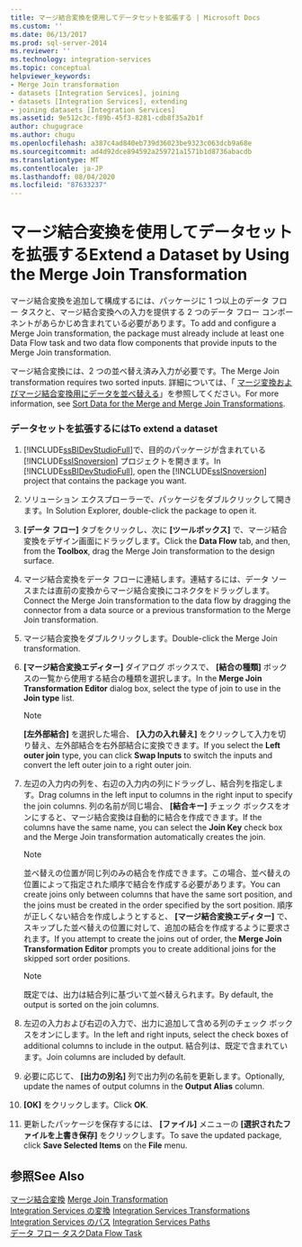 ```yaml
---
title: マージ結合変換を使用してデータセットを拡張する | Microsoft Docs
ms.custom: ''
ms.date: 06/13/2017
ms.prod: sql-server-2014
ms.reviewer: ''
ms.technology: integration-services
ms.topic: conceptual
helpviewer_keywords:
- Merge Join transformation
- datasets [Integration Services], joining
- datasets [Integration Services], extending
- joining datasets [Integration Services]
ms.assetid: 9e512c3c-f89b-45f3-8281-cdb8f35a2b1f
author: chugugrace
ms.author: chugu
ms.openlocfilehash: a387c4ad840eb739d36023be9323c063dcb9a68e
ms.sourcegitcommit: ad4d92dce894592a259721a1571b1d8736abacdb
ms.translationtype: MT
ms.contentlocale: ja-JP
ms.lasthandoff: 08/04/2020
ms.locfileid: "87633237"
---
```

# <a name="extend-a-dataset-by-using-the-merge-join-transformation"></a><span data-ttu-id="7c4f0-102">マージ結合変換を使用してデータセットを拡張する</span><span class="sxs-lookup"><span data-stu-id="7c4f0-102">Extend a Dataset by Using the Merge Join Transformation</span></span>
  <span data-ttu-id="7c4f0-103">マージ結合変換を追加して構成するには、パッケージに 1 つ以上のデータ フロー タスクと、マージ結合変換への入力を提供する 2 つのデータ フロー コンポーネントがあらかじめ含まれている必要があります。</span><span class="sxs-lookup"><span data-stu-id="7c4f0-103">To add and configure a Merge Join transformation, the package must already include at least one Data Flow task and two data flow components that provide inputs to the Merge Join transformation.</span></span>  
  
 <span data-ttu-id="7c4f0-104">マージ結合変換には、2 つの並べ替え済み入力が必要です。</span><span class="sxs-lookup"><span data-stu-id="7c4f0-104">The Merge Join transformation requires two sorted inputs.</span></span> <span data-ttu-id="7c4f0-105">詳細については、「 [マージ変換およびマージ結合変換用にデータを並べ替える](sort-data-for-the-merge-and-merge-join-transformations.md)」を参照してください。</span><span class="sxs-lookup"><span data-stu-id="7c4f0-105">For more information, see [Sort Data for the Merge and Merge Join Transformations](sort-data-for-the-merge-and-merge-join-transformations.md).</span></span>  
  
### <a name="to-extend-a-dataset"></a><span data-ttu-id="7c4f0-106">データセットを拡張するには</span><span class="sxs-lookup"><span data-stu-id="7c4f0-106">To extend a dataset</span></span>  
  
1.  <span data-ttu-id="7c4f0-107">[!INCLUDE[ssBIDevStudioFull](../../../includes/ssbidevstudiofull-md.md)]で、目的のパッケージが含まれている [!INCLUDE[ssISnoversion](../../../includes/ssisnoversion-md.md)] プロジェクトを開きます。</span><span class="sxs-lookup"><span data-stu-id="7c4f0-107">In [!INCLUDE[ssBIDevStudioFull](../../../includes/ssbidevstudiofull-md.md)], open the [!INCLUDE[ssISnoversion](../../../includes/ssisnoversion-md.md)] project that contains the package you want.</span></span>  
  
2.  <span data-ttu-id="7c4f0-108">ソリューション エクスプローラーで、パッケージをダブルクリックして開きます。</span><span class="sxs-lookup"><span data-stu-id="7c4f0-108">In Solution Explorer, double-click the package to open it.</span></span>  
  
3.  <span data-ttu-id="7c4f0-109">**[データ フロー]** タブをクリックし、次に **[ツールボックス]** で、マージ結合変換をデザイン画面にドラッグします。</span><span class="sxs-lookup"><span data-stu-id="7c4f0-109">Click the **Data Flow** tab, and then, from the **Toolbox**, drag the Merge Join transformation to the design surface.</span></span>  
  
4.  <span data-ttu-id="7c4f0-110">マージ結合変換をデータ フローに連結します。連結するには、データ ソースまたは直前の変換からマージ結合変換にコネクタをドラッグします。</span><span class="sxs-lookup"><span data-stu-id="7c4f0-110">Connect the Merge Join transformation to the data flow by dragging the connector from a data source or a previous transformation to the Merge Join transformation.</span></span>  
  
5.  <span data-ttu-id="7c4f0-111">マージ結合変換をダブルクリックします。</span><span class="sxs-lookup"><span data-stu-id="7c4f0-111">Double-click the Merge Join transformation.</span></span>  
  
6.  <span data-ttu-id="7c4f0-112">**[マージ結合変換エディター]** ダイアログ ボックスで、 **[結合の種類]** ボックスの一覧から使用する結合の種類を選択します。</span><span class="sxs-lookup"><span data-stu-id="7c4f0-112">In the **Merge Join Transformation Editor** dialog box, select the type of join to use in the **Join type** list.</span></span>  
  
    > [!NOTE]  
    >  <span data-ttu-id="7c4f0-113">**[左外部結合]** を選択した場合、 **[入力の入れ替え]** をクリックして入力を切り替え、左外部結合を右外部結合に変換できます。</span><span class="sxs-lookup"><span data-stu-id="7c4f0-113">If you select the **Left outer join** type, you can click **Swap Inputs** to switch the inputs and convert the left outer join to a right outer join.</span></span>  
  
7.  <span data-ttu-id="7c4f0-114">左辺の入力内の列を、右辺の入力内の列にドラッグし、結合列を指定します。</span><span class="sxs-lookup"><span data-stu-id="7c4f0-114">Drag columns in the left input to columns in the right input to specify the join columns.</span></span> <span data-ttu-id="7c4f0-115">列の名前が同じ場合、 **[結合キー]** チェック ボックスをオンにすると、マージ結合変換は自動的に結合を作成できます。</span><span class="sxs-lookup"><span data-stu-id="7c4f0-115">If the columns have the same name, you can select the **Join Key** check box and the Merge Join transformation automatically creates the join.</span></span>  
  
    > [!NOTE]  
    >  <span data-ttu-id="7c4f0-116">並べ替えの位置が同じ列のみの結合を作成できます。この場合、並べ替えの位置によって指定された順序で結合を作成する必要があります。</span><span class="sxs-lookup"><span data-stu-id="7c4f0-116">You can create joins only between columns that have the same sort position, and the joins must be created in the order specified by the sort position.</span></span> <span data-ttu-id="7c4f0-117">順序が正しくない結合を作成しようとすると、 **[マージ結合変換エディター]** で、スキップした並べ替えの位置に対して、追加の結合を作成するように要求されます。</span><span class="sxs-lookup"><span data-stu-id="7c4f0-117">If you attempt to create the joins out of order, the **Merge Join Transformation Editor** prompts you to create additional joins for the skipped sort order positions.</span></span>  
  
    > [!NOTE]  
    >  <span data-ttu-id="7c4f0-118">既定では、出力は結合列に基づいて並べ替えられます。</span><span class="sxs-lookup"><span data-stu-id="7c4f0-118">By default, the output is sorted on the join columns.</span></span>  
  
8.  <span data-ttu-id="7c4f0-119">左辺の入力および右辺の入力で、出力に追加して含める列のチェック ボックスをオンにします。</span><span class="sxs-lookup"><span data-stu-id="7c4f0-119">In the left and right inputs, select the check boxes of additional columns to include in the output.</span></span> <span data-ttu-id="7c4f0-120">結合列は、既定で含まれています。</span><span class="sxs-lookup"><span data-stu-id="7c4f0-120">Join columns are included by default.</span></span>  
  
9. <span data-ttu-id="7c4f0-121">必要に応じて、 **[出力の別名]** 列で出力列の名前を更新します。</span><span class="sxs-lookup"><span data-stu-id="7c4f0-121">Optionally, update the names of output columns in the **Output Alias** column.</span></span>  
  
10. <span data-ttu-id="7c4f0-122">**[OK]** をクリックします。</span><span class="sxs-lookup"><span data-stu-id="7c4f0-122">Click **OK**.</span></span>  
  
11. <span data-ttu-id="7c4f0-123">更新したパッケージを保存するには、 **[ファイル]** メニューの **[選択されたファイルを上書き保存]** をクリックします。</span><span class="sxs-lookup"><span data-stu-id="7c4f0-123">To save the updated package, click **Save Selected Items** on the **File** menu.</span></span>  
  
## <a name="see-also"></a><span data-ttu-id="7c4f0-124">参照</span><span class="sxs-lookup"><span data-stu-id="7c4f0-124">See Also</span></span>  
 <span data-ttu-id="7c4f0-125">[マージ結合変換](merge-join-transformation.md) </span><span class="sxs-lookup"><span data-stu-id="7c4f0-125">[Merge Join Transformation](merge-join-transformation.md) </span></span>  
 <span data-ttu-id="7c4f0-126">[Integration Services の変換](integration-services-transformations.md) </span><span class="sxs-lookup"><span data-stu-id="7c4f0-126">[Integration Services Transformations](integration-services-transformations.md) </span></span>  
 <span data-ttu-id="7c4f0-127">[Integration Services のパス](../integration-services-paths.md) </span><span class="sxs-lookup"><span data-stu-id="7c4f0-127">[Integration Services Paths](../integration-services-paths.md) </span></span>  
 [<span data-ttu-id="7c4f0-128">データ フロー タスク</span><span class="sxs-lookup"><span data-stu-id="7c4f0-128">Data Flow Task</span></span>](../../control-flow/data-flow-task.md)  
  
  
